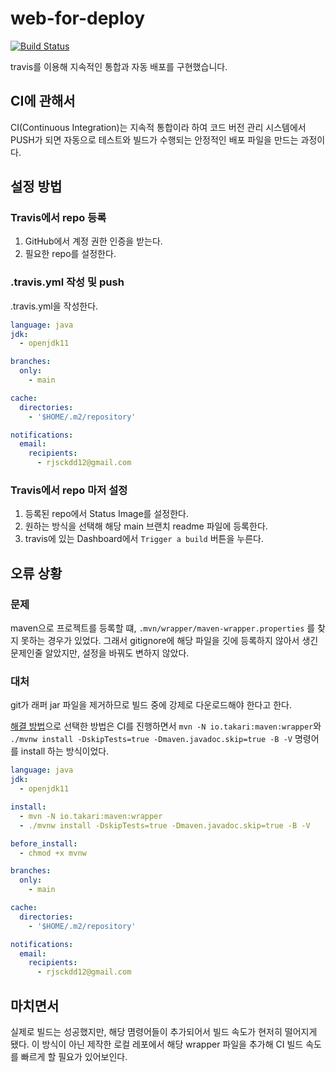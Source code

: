 # web-for-deploy
[![Build Status](https://app.travis-ci.com/this-is-spear/web-for-deploy.svg?branch=main)](https://app.travis-ci.com/this-is-spear/web-for-deploy)

travis를 이용해 지속적인 통합과 자동 배포를 구현했습니다.


## CI에 관해서

CI(Continuous Integration)는 지속적 통합이라 하여 코드 버전 관리 시스템에서 PUSH가 되면 자동으로 테스트와 빌드가 수행되는 안정적인 배포 파일을 만드는 과정이다. 

## 설정 방법

### Travis에서 repo 등록

1. GitHub에서 계정 권한 인증을 받는다.
2. 필요한 repo를 설정한다. 

### .travis.yml 작성 및 push

.travis.yml을 작성한다.

```yaml
language: java
jdk:
  - openjdk11

branches:
  only:
    - main

cache:
  directories:
    - '$HOME/.m2/repository'

notifications:
  email:
    recipients:
      - rjsckdd12@gmail.com
```

### Travis에서 repo 마저 설정

1. 등록된 repo에서 Status Image를 설정한다.
2. 원하는 방식을 선택해 해당 main 브랜치 readme 파일에 등록한다.
3. travis에 있는 Dashboard에서 `Trigger a build` 버튼을 누른다.

## 오류 상황

### 문제

maven으로 프로젝트를 등록할 떄, `.mvn/wrapper/maven-wrapper.properties` 를 찾지 못하는 경우가 있었다.
그래서 gitignore에 해당 파일을 깃에 등록하지 않아서 생긴 문제인줄 알았지만, 설정을 바꿔도 변하지 않았다.

### 대처

git가 래퍼 jar 파일을 제거하므로 빌드 중에 강제로 다운로드해야 한다고 한다. 

[해결 방법](https://github.com/travis-ci/travis-ci/issues/6298)으로 선택한 방법은 CI를 진행하면서 `mvn -N io.takari:maven:wrapper`와
`./mvnw install -DskipTests=true -Dmaven.javadoc.skip=true -B -V` 명령어를 install 하는 방식이었다.

```yaml
language: java
jdk:
  - openjdk11

install:
  - mvn -N io.takari:maven:wrapper
  - ./mvnw install -DskipTests=true -Dmaven.javadoc.skip=true -B -V

before_install:
  - chmod +x mvnw

branches:
  only:
    - main

cache:
  directories:
    - '$HOME/.m2/repository'

notifications:
  email:
    recipients:
      - rjsckdd12@gmail.com
```

## 마치면서

실제로 빌드는 성공했지만, 해당 몀령어들이 추가되어서 빌드 속도가 현저히 떨어지게 됐다. 이 방식이 아닌 제작한 로컬 레포에서 해당 wrapper 파일을 추가해 CI 빌드 속도를 빠르게 할 필요가 있어보인다.
